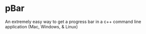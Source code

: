 # pBar
An extremely easy way to get a progress bar in a c++ command line application (Mac, Windows, &amp; Linux)
